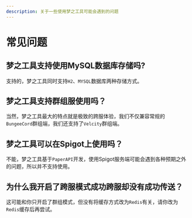 ```yaml
---
description: 关于一些使用梦之工具可能会遇到的问题
---
```


# 常见问题

## 梦之工具支持使用MySQL数据库存储吗?

支持的，梦之工具同时支持`H2`、`MYSQL`数据库两种存储方式。

## 梦之工具支持群组服使用吗？

当然，梦之工具最大的特点就是极致的跨服体验，我们不仅兼容常规的`BungeeCord`群组端，我们还支持了`Velcity`群组端。

## 梦之工具可以在Spigot上使用吗？

不能，梦之工具基于`PaperAPI`开发，使用Spigot服务端可能会遇到各种预期之外的问题，所以并不支持使用。

## 为什么我开启了跨服模式成功跨服却没有成功传送？

这可能和你只开启了群组模式，但没有将缓存方式改为`Redis`有关，请你改为`Redis`缓存后再尝试。